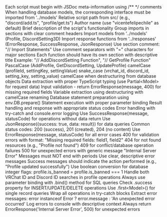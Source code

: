 <coding-guidelines>
    <!-- Global Rules Applied to All Files -->
    <global-rules applyTo="All Files">
        <metadata>
            <rule>Each script must begin with JSDoc meta-information using /** */ comments</rule>
            <rule>When handling database models, the corresponding interface must be imported from '../models'</rule>
            <required-fields>
                <field name="@file">Relative script path from src/ (e.g., "discord/add.ts", "profile/get.ts")</field>
                <field name="@author">Author name (use "vicentefelipechile" as default)</field>
                <field name="@description">Brief description of the script's functionality</field>
            </required-fields>
        </metadata>
    </global-rules>
    <!-- TypeScript Specific Rules -->
    <typescript-rules applyTo="src/**/*.ts">
        <structure>
            <imports>
                <rule>Group imports in sections with clear comment headers</rule>
                <rule>Import models from '../models' (Profile, DiscordSetting3D)</rule>
                <rule>Import response functions from '../responses' (ErrorResponse, SuccessResponse, JsonResponse)</rule>
                <rule>Use section comment: "// Import Statements"</rule>
            </imports>
            <sections>
                <rule>Use comment separators with "=" characters for major sections</rule>
                <rule>Each function should have its own section with descriptive title</rule>
                <rule>Example: "// AddDiscordSetting Function", "// GetProfile Function"</rule>
            </sections>
        </structure>
        <naming-conventions>
            <functions>PascalCase (AddProfile, GetDiscordSetting, UpdateProfile)</functions>
            <variables>camelCase (profileId, settingKey, settingValue)</variables>
            <database-fields>snake_case (vrchat_id, discord_id, setting_key, setting_value)</database-fields>
            <extracted-data>camelCase when destructuring from database objects</extracted-data>
        </naming-conventions>
        <function-implementation>
            <step number="1">Data extraction with proper TypeScript typing (use Partial&lt;Model&gt; for request data)</step>
            <step number="2">Input validation - return ErrorResponse(message, 400) for missing required fields</step>
            <step number="3">Variable extraction using destructuring with camelCase renaming</step>
            <step number="4">Database statement preparation using env.DB.prepare()</step>
            <step number="5">Statement execution with proper parameter binding</step>
            <step number="6">Result handling and response with appropriate status codes</step>
            <step number="7">Error handling with try-catch and console.error logging</step>
        </function-implementation>
        <response-handling>
            <success>
                <rule>Use SuccessResponse(message, statusCode) for operations without data return</rule>
                <rule>Use JsonResponse({success: true, data: result}) for data queries</rule>
                <rule>Common status codes: 200 (success), 201 (created), 204 (no content)</rule>
            </success>
            <errors>
                <rule>Use ErrorResponse(message, statusCode) for all error cases</rule>
                <rule>400 for validation errors with format: "Missing required fields: field1, field2"</rule>
                <rule>404 for not found resources (e.g., "Profile not found")</rule>
                <rule>409 for conflict/database operation failures</rule>
                <rule>500 for unexpected errors with generic message "Internal Server Error"</rule>
            </errors>
            <messages>
                <rule>Messages must NOT end with periods</rule>
                <rule>Use clear, descriptive error messages</rule>
                <rule>Success messages should indicate the action performed (e.g., "Profile updated successfully")</rule>
            </messages>
        </response-handling>
        <database-operations>
            <rule>Use boolean conversion for database integer flags: profile.is_banned = profile.is_banned === 1</rule>
            <rule>Handle both VRChat ID and Discord ID searches in profile operations</rule>
            <rule>Always use parameter binding with .bind() method for SQL queries</rule>
            <rule>Check .success property for INSERT/UPDATE/DELETE operations</rule>
            <rule>Use .first&lt;Model&gt;() for single record queries</rule>
        </database-operations>
        <error-handling>
            <rule>Wrap all operations in try-catch blocks</rule>
            <rule>Extract error messages: error instanceof Error ? error.message : 'An unexpected error occurred'</rule>
            <rule>Log errors to console with descriptive context</rule>
            <rule>Always return ErrorResponse('Internal Server Error', 500) for unexpected errors</rule>
        </error-handling>
    </typescript-rules>
</coding-guidelines>